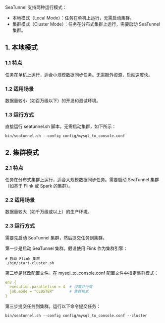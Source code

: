 SeaTunnel 支持两种运行模式：
- 本地模式（Local Mode）：任务在单机上运行，无需启动集群。
- 集群模式（Cluster Mode）：任务在分布式集群上运行，需要启动 SeaTunnel 集群。

## 1. 本地模式

### 1.1 特点

任务在单机上运行，适合小规模数据同步任务。无需额外资源，启动速度快。

### 1.2 适用场景

数据量较小（如百万级以下）的开发和测试环境。

### 1.3 运行方式

直接运行 seatunnel.sh 脚本，无需启动集群，如下所示：
```shell
bin/seatunnel.sh --config config/mysql_to_console.conf
```

## 2. 集群模式

### 2.1 特点

任务在分布式集群上运行，适合大规模数据同步任务。需要启动 SeaTunnel 集群（如基于 Flink 或 Spark 的集群）。

### 2.2 适用场景

数据量较大（如千万级或以上）的生产环境。

### 2.3 运行方式

需要先启动 SeaTunnel 集群，然后提交任务到集群。

第一步是启动 SeaTunnel 集群。假设使用 Flink 作为集群引擎：
```
# 启动 Flink 集群
./bin/start-cluster.sh
```

第二步是修改配置文件。在 mysql_to_console.conf 配置文件中指定集群模式：
```yaml
env {
  execution.parallelism = 4  # 设置并行度
  job.mode = "CLUSTER"       # 集群模式
}
```

第三步提交任务到集群。运行以下命令提交任务：
```
bin/seatunnel.sh --config config/mysql_to_console.conf --cluster
```
